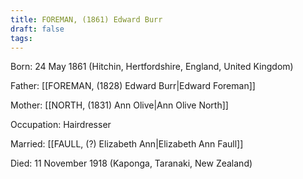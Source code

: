 ```yaml
---
title: FOREMAN, (1861) Edward Burr
draft: false
tags:
---
```

Born: 24 May 1861 (Hitchin, Hertfordshire, England, United Kingdom)

Father: [[FOREMAN, (1828) Edward Burr|Edward Foreman]]

Mother: [[NORTH, (1831) Ann Olive|Ann Olive North]]

Occupation: Hairdresser

Married: [[FAULL, (?) Elizabeth Ann|Elizabeth Ann Faull]]

Died: 11 November 1918 (Kaponga, Taranaki, New Zealand)
